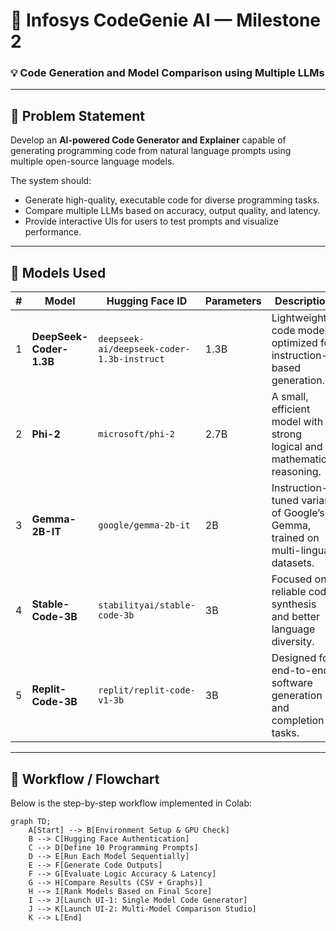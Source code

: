 # 🚀 Infosys CodeGenie AI — Milestone 2  
### 💡 Code Generation and Model Comparison using Multiple LLMs

---

## 🧩 **Problem Statement**

Develop an **AI-powered Code Generator and Explainer** capable of generating programming code from natural language prompts using multiple open-source language models.  

The system should:
- Generate high-quality, executable code for diverse programming tasks.
- Compare multiple LLMs based on accuracy, output quality, and latency.
- Provide interactive UIs for users to test prompts and visualize performance.

---

## 🧠 **Models Used**

| # | Model | Hugging Face ID | Parameters | Description |
|---|--------|----------------|-------------|--------------|
| 1 | **DeepSeek-Coder-1.3B** | `deepseek-ai/deepseek-coder-1.3b-instruct` | 1.3B | Lightweight code model optimized for instruction-based generation. |
| 2 | **Phi-2** | `microsoft/phi-2` | 2.7B | A small, efficient model with strong logical and mathematical reasoning. |
| 3 | **Gemma-2B-IT** | `google/gemma-2b-it` | 2B | Instruction-tuned variant of Google’s Gemma, trained on multi-lingual datasets. |
| 4 | **Stable-Code-3B** | `stabilityai/stable-code-3b` | 3B | Focused on reliable code synthesis and better language diversity. |
| 5 | **Replit-Code-3B** | `replit/replit-code-v1-3b` | 3B | Designed for end-to-end software generation and completion tasks. |

---

## 🔄 **Workflow / Flowchart**

Below is the step-by-step workflow implemented in Colab:

```mermaid
graph TD;
    A[Start] --> B[Environment Setup & GPU Check]
    B --> C[Hugging Face Authentication]
    C --> D[Define 10 Programming Prompts]
    D --> E[Run Each Model Sequentially]
    E --> F[Generate Code Outputs]
    F --> G[Evaluate Logic Accuracy & Latency]
    G --> H[Compare Results (CSV + Graphs)]
    H --> I[Rank Models Based on Final Score]
    I --> J[Launch UI-1: Single Model Code Generator]
    J --> K[Launch UI-2: Multi-Model Comparison Studio]
    K --> L[End]


